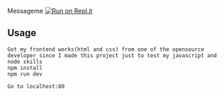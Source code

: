 Messageme
[![Run on Repl.it](https://repl.it/badge/github/bradtraversy/messageme)](https://repl.it/github/bradtraversy/messageme)
## Usage
```
Got my frontend works(html and css) from one of the opensource developer since I made this project just to test my javascript and node skills
npm install
npm run dev

Go to localhost:80
```

